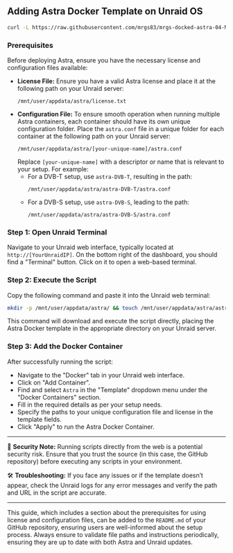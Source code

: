 ## Adding Astra Docker Template on Unraid OS
```bash
curl -L https://raw.githubusercontent.com/mrgs83/mrgs-docked-astra-04-May-2022/main/astra-04-May-2022-template.xml -o /boot/config/plugins/dockerMan/templates-user/my-astra-04-May-2022-template.xml
```
### Prerequisites
Before deploying Astra, ensure you have the necessary license and configuration files available:

- **License File:** Ensure you have a valid Astra license and place it at the following path on your Unraid server:
  ```
  /mnt/user/appdata/astra/license.txt
  ```
- **Configuration File:** To ensure smooth operation when running multiple Astra containers, each container should have its own unique configuration folder. Place the `astra.conf` file in a unique folder for each container at the following path on your Unraid server:
  ```
  /mnt/user/appdata/astra/[your-unique-name]/astra.conf
  ```
  Replace `[your-unique-name]` with a descriptor or name that is relevant to your setup. For example:
  - For a DVB-T setup, use `astra-DVB-T`, resulting in the path:
    ```
    /mnt/user/appdata/astra/astra-DVB-T/astra.conf
    ```
  - For a DVB-S setup, use `astra-DVB-S`, leading to the path:
    ```
    /mnt/user/appdata/astra/astra-DVB-S/astra.conf
    ```


### Step 1: Open Unraid Terminal
Navigate to your Unraid web interface, typically located at `http://[YourUnraidIP]`. On the bottom right of the dashboard, you should find a "Terminal" button. Click on it to open a web-based terminal.

### Step 2: Execute the Script
Copy the following command and paste it into the Unraid web terminal:

```bash
mkdir -p /mnt/user/appdata/astra/ && touch /mnt/user/appdata/astra/astra.conf && bash <(wget -qO - https://raw.githubusercontent.com/mrgs83/mrgs-docked-astra-04-May-2022/main/download_template.sh)
```
This command will download and execute the script directly, placing the Astra Docker template in the appropriate directory on your Unraid server.

### Step 3: Add the Docker Container
After successfully running the script:
- Navigate to the "Docker" tab in your Unraid web interface.
- Click on "Add Container".
- Find and select `Astra` in the "Template" dropdown menu under the "Docker Containers" section.
- Fill in the required details as per your setup needs.
- Specify the paths to your unique configuration file and license in the template fields.
- Click "Apply" to run the Astra Docker Container.

---

🔐 **Security Note:** Running scripts directly from the web is a potential security risk. Ensure that you trust the source (in this case, the GitHub repository) before executing any scripts in your environment.

🛠 **Troubleshooting:** If you face any issues or if the template doesn’t appear, check the Unraid logs for any error messages and verify the path and URL in the script are accurate.

---

This guide, which includes a section about the prerequisites for using license and configuration files, can be added to the `README.md` of your GitHub repository, ensuring users are well-informed about the setup process. Always ensure to validate file paths and instructions periodically, ensuring they are up to date with both Astra and Unraid updates.
